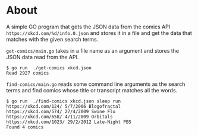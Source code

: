 
# About

A simple GO program that gets the JSON data from the comics API `https://xkcd.com/%d/info.0.json` and stores it in a file and get the data that matches with the given search terms.

`get-comics/main.go` takes in a file name as an argument and stores the JSON data read from the API.

```
$ go run  ./get-comics xkcd.json
Read 2927 comics
```


`find-comics/main.go` reads some command line arguments as the search terms and find comics whose title or transcript matches all the words.

```
$ go run  ./find-comics xkcd.json sleep run 
https://xkcd.com/124/ 5/7/2006 Blogofractal
https://xkcd.com/574/ 27/4/2009 Swine Flu
https://xkcd.com/658/ 4/11/2009 Orbitals
https://xkcd.com/1023/ 29/2/2012 Late-Night PBS
Found 4 comics
```

